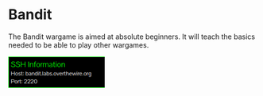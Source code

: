 # Bandit
The Bandit wargame is aimed at absolute beginners. It will teach the basics needed to be able to play other wargames.

![SSH](https://github.com/Beekan/CTF_WriteUps/blob/master/OverTheWire/Bandit/Images/Bandit_SSH_information.png)
